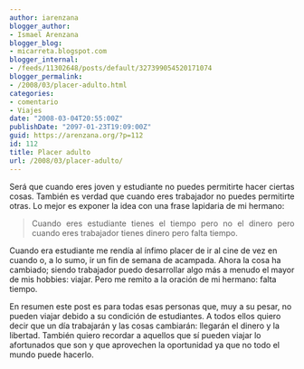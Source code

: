 ```yaml
---
author: iarenzana
blogger_author:
- Ismael Arenzana
blogger_blog:
- micarreta.blogspot.com
blogger_internal:
- /feeds/11302648/posts/default/327399054520171074
blogger_permalink:
- /2008/03/placer-adulto.html
categories:
- comentario
- Viajes
date: "2008-03-04T20:55:00Z"
publishDate: "2097-01-23T19:09:00Z"
guid: https://arenzana.org/?p=112
id: 112
title: Placer adulto
url: /2008/03/placer-adulto/
---
```

<p style="text-align: justify;">
  Será que cuando eres joven y estudiante no puedes permitirte hacer ciertas cosas. También es verdad que cuando eres trabajador no puedes permitirte otras. Lo mejor es exponer la idea con una frase lapidaria de mi hermano:
</p>

> <p style="text-align: justify;">
>   Cuando eres estudiante tienes el tiempo pero no el dinero pero cuando eres trabajador tienes dinero pero falta tiempo.
> </p>

Cuando era estudiante me rendía al ínfimo placer de ir al cine de vez en cuando o, a lo sumo, ir un fin de semana de acampada. Ahora la cosa ha cambiado; siendo trabajador puedo desarrollar algo más a menudo el mayor de mis hobbies: viajar. Pero me remito a la oración de mi hermano: falta tiempo.

En resumen este post es para todas esas personas que, muy a su pesar, no pueden viajar debido a su condición de estudiantes. A todos ellos quiero decir que un día trabajarán y las cosas cambiarán: llegarán el dinero y la libertad. También quiero recordar a aquellos que sí pueden viajar lo afortunados que son y que aprovechen la oportunidad ya que no todo el mundo puede hacerlo.
